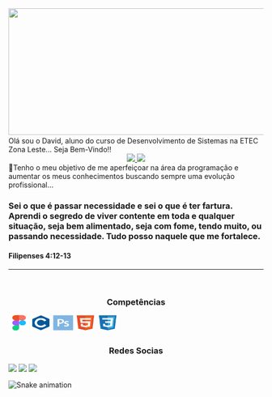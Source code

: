 
<img src="https://media.giphy.com/media/NJUFBRqC5reqmkFMWU/giphy.gif" width="900" height="250">
Olá sou o David, aluno do curso de Desenvolvimento de Sistemas na ETEC Zona Leste... Seja Bem-Vindo!!
<div align="center" style="display:inline_block; margin-left: auto; margin-right: auto;">
  <a href="https://github.com/daviDsoareSS">
 <img height="165px" src="https://github-readme-stats.vercel.app/api?username=daviDsoareSS&show_icons=true&include_all_commits=true&count_private=true&icon_color=FFFFFF&text_color=FFFFFF&bg_color=DEG,071b96,050527,830117"/>
  <img height="165px" src="https://github-readme-stats.vercel.app/api/top-langs/?username=daviDsoareSS&layout=compact&langs_count=5&text_color=FFFFFF&bg_color=DEG,071b96,050527,830117"/>
</div>
<a>🤖Tenho o meu objetivo de me aperfeiçoar na área da programação e aumentar os meus conhecimentos buscando sempre uma evolução profissional...</a>
<h3>Sei o que é passar necessidade e sei o que é ter fartura. Aprendi o segredo de viver contente em toda e qualquer situação, seja bem alimentado, seja com fome, tendo muito, ou passando necessidade. Tudo posso naquele que me fortalece.<h4>Filipenses 4:12-13</h4></h3> 
<hr/>
<div style="display: inline_block"><br>
<center><h3>Competências</h3></center>
<img align="center" alt="David-Figma" height="30" width="40"
src="https://github.com/devicons/devicon/blob/master/icons/figma/figma-original.svg">
<img align="center" alt="David-C" height="30" width="40"
src="https://github.com/devicons/devicon/blob/master/icons/c/c-plain.svg">
  <img align="center" alt="David-PS" height="30" width="40" src="https://github.com/devicons/devicon/blob/master/icons/photoshop/photoshop-plain.svg">
  <img align="center" alt="David-HTML" height="30" width="40" src="https://raw.githubusercontent.com/devicons/devicon/master/icons/html5/html5-original.svg">
  <img align="center" alt="David-CSS" height="30" width="40" src="https://raw.githubusercontent.com/devicons/devicon/master/icons/css3/css3-original.svg">
</div>
  
  ##
 <center><h3>Redes Socias</h3></center>
<div> 
  <a href="https://www.instagram.com/david.soaress_/" target="_blank"><img src="https://img.shields.io/badge/-Instagram-%23E4405F?style=for-the-badge&logo=instagram&logoColor=white" target="_blank"></a>   
  <a href = "mailto:david.silva425@etec.sp.gov.br"><img src="https://img.shields.io/badge/-Gmail-%23333?style=for-the-badge&logo=gmail&logoColor=white" target="_blank"></a>
  <a href="https://www.linkedin.com/in/david-soares-silva-014891229" target="_blank"><img src="https://img.shields.io/badge/-LinkedIn-%230077B5?style=for-the-badge&logo=linkedin&logoColor=white" target="_blank"></a> 
 
  
 ![Snake animation](https://github.com/daviDsoareSS/daviDsoareSS/blob/output/github-contribution-grid-snake.svg)
 
</div>
